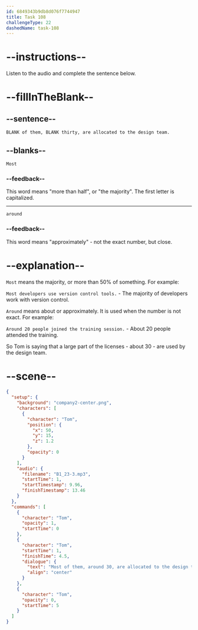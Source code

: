 ```yaml
---
id: 6849343b9db8d076f7744947
title: Task 108
challengeType: 22
dashedName: task-108
---
```


<!-- (audio) Tom: Most of them, around thirty, are allocated to the design team. -->

# --instructions--

Listen to the audio and complete the sentence below.

# --fillInTheBlank--

## --sentence--

`BLANK of them, BLANK thirty, are allocated to the design team.`

## --blanks--

`Most`

### --feedback--

This word means "more than half", or "the majority". The first letter is capitalized.

---

`around`

### --feedback--

This word means "approximately" - not the exact number, but close.

# --explanation--

`Most` means the majority, or more than 50% of something. For example:

`Most developers use version control tools.` - The majority of developers work with version control.

`Around` means about or approximately. It is used when the number is not exact. For example:

`Around 20 people joined the training session.` - About 20 people attended the training.

So Tom is saying that a large part of the licenses - about 30 - are used by the design team.

# --scene--

```json
{
  "setup": {
    "background": "company2-center.png",
    "characters": [
      {
        "character": "Tom",
        "position": {
          "x": 50,
          "y": 15,
          "z": 1.2
        },
        "opacity": 0
      }
    ],
    "audio": {
      "filename": "B1_23-3.mp3",
      "startTime": 1,
      "startTimestamp": 9.96,
      "finishTimestamp": 13.46
    }
  },
  "commands": [
    {
      "character": "Tom",
      "opacity": 1,
      "startTime": 0
    },
    {
      "character": "Tom",
      "startTime": 1,
      "finishTime": 4.5,
      "dialogue": {
        "text": "Most of them, around 30, are allocated to the design team.",
        "align": "center"
      }
    },
    {
      "character": "Tom",
      "opacity": 0,
      "startTime": 5
    }
  ]
}
```
